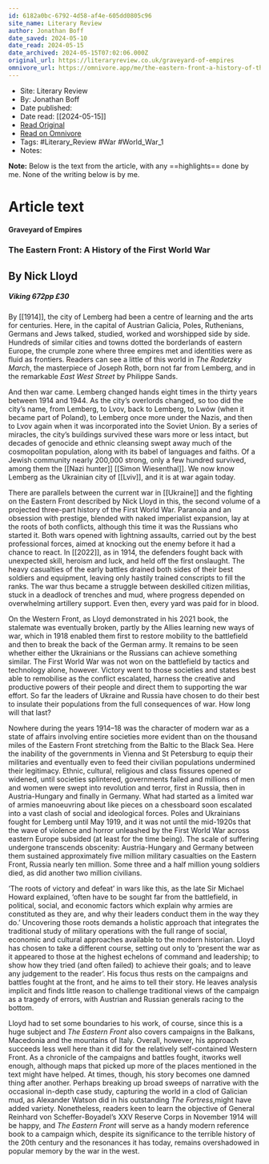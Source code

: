 ```yaml
---
id: 6182a0bc-6792-4d58-af4e-605dd0805c96
site_name: Literary Review
author: Jonathan Boff
date_saved: 2024-05-10
date_read: 2024-05-15
date_archived: 2024-05-15T07:02:06.000Z
original_url: https://literaryreview.co.uk/graveyard-of-empires
omnivore_url: https://omnivore.app/me/the-eastern-front-a-history-of-the-first-world-war-by-nick-lloyd-18f610e0d6a
---
```


 - Site: Literary Review
 - By: Jonathan Boff
 - Date published: 
 - Date read: [[2024-05-15]]
 - [Read Original](https://literaryreview.co.uk/graveyard-of-empires)
 - [Read on Omnivore](https://omnivore.app/me/the-eastern-front-a-history-of-the-first-world-war-by-nick-lloyd-18f610e0d6a)
 - Tags:  #Literary_Review  #War  #World_War_1 
 - Notes: 

**Note:** Below is the text from the article, with any ==highlights== done by me. None of the writing below is by me.

# Article text
#### Graveyard of Empires

### The Eastern Front: A History of the First World War

## By Nick Lloyd

#####  Viking 672pp £30 

By [[1914]], the city of Lemberg had been a centre of learning and the arts for centuries. Here, in the capital of Austrian Galicia, Poles, Ruthenians, Germans and Jews talked, studied, worked and worshipped side by side. Hundreds of similar cities and towns dotted the borderlands of eastern Europe, the crumple zone where three empires met and identities were as fluid as frontiers. Readers can see a little of this world in _The Radetzky March_, the masterpiece of Joseph Roth, born not far from Lemberg, and in the remarkable _East West Street_ by Philippe Sands.

And then war came. Lemberg changed hands eight times in the thirty years between 1914 and 1944\. As the city’s overlords changed, so too did the city’s name, from Lemberg, to Lvov, back to Lemberg, to Lwów (when it became part of Poland), to Lemberg once more under the Nazis, and then to Lvov again when it was incorporated into the Soviet Union. By a series of miracles, the city’s buildings survived these wars more or less intact, but decades of genocide and ethnic cleansing swept away much of the cosmopolitan population, along with its babel of languages and faiths. Of a Jewish community nearly 200,000 strong, only a few hundred survived, among them the [[Nazi hunter]] [[Simon Wiesenthal]]. We now know Lemberg as the Ukrainian city of [[Lviv]], and it is at war again today.

There are parallels between the current war in [[Ukraine]] and the fighting on the Eastern Front described by Nick Lloyd in this, the second volume of a projected three-part history of the First World War. Paranoia and an obsession with prestige, blended with naked imperialist expansion, lay at the roots of both conflicts, although this time it was the Russians who started it. Both wars opened with lightning assaults, carried out by the best professional forces, aimed at knocking out the enemy before it had a chance to react. In [[2022]], as in 1914, the defenders fought back with unexpected skill, heroism and luck, and held off the first onslaught. The heavy casualties of the early battles drained both sides of their best soldiers and equipment, leaving only hastily trained conscripts to fill the ranks. The war thus became a struggle between deskilled citizen militias, stuck in a deadlock of trenches and mud, where progress depended on overwhelming artillery support. Even then, every yard was paid for in blood.

On the Western Front, as Lloyd demonstrated in his 2021 book, the stalemate was eventually broken, partly by the Allies learning new ways of war, which in 1918 enabled them first to restore mobility to the battlefield and then to break the back of the German army. It remains to be seen whether either the Ukrainians or the Russians can achieve something similar. The First World War was not won on the battlefield by tactics and technology alone, however. Victory went to those societies and states best able to remobilise as the conflict escalated, harness the creative and productive powers of their people and direct them to supporting the war effort. So far the leaders of Ukraine and Russia have chosen to do their best to insulate their populations from the full consequences of war. How long will that last?

Nowhere during the years 1914–18 was the character of modern war as a state of affairs involving entire societies more evident than on the thousand miles of the Eastern Front stretching from the Baltic to the Black Sea. Here the inability of the governments in Vienna and St Petersburg to equip their militaries and eventually even to feed their civilian populations undermined their legitimacy. Ethnic, cultural, religious and class fissures opened or widened, until societies splintered, governments failed and millions of men and women were swept into revolution and terror, first in Russia, then in Austria-­Hungary and finally in Germany. What had started as a limited war of armies manoeuvring about like pieces on a chessboard soon escalated into a vast clash of social and ideological forces. Poles and Ukrainians fought for Lemberg until May 1919, and it was not until the mid-1920s that the wave of violence and horror unleashed by the First World War across eastern Europe subsided (at least for the time being). The scale of suffering undergone transcends obscenity: Austria-Hungary and Germany between them sustained approximately five million military casualties on the Eastern Front, Russia nearly ten million. Some three and a half million young soldiers died, as did another two million civilians.

‘The roots of victory and defeat’ in wars like this, as the late Sir Michael Howard explained, ‘often have to be sought far from the battlefield, in political, social, and economic factors which explain why armies are constituted as they are, and why their leaders conduct them in the way they do.’ Uncovering those roots demands a holistic approach that integrates the traditional study of military operations with the full range of social, economic and cultural approaches available to the modern historian. Lloyd has chosen to take a different course, setting out only to ‘present the war as it appeared to those at the highest echelons of command and leadership; to show how they tried (and often failed) to achieve their goals; and to leave any judgement to the reader’. His focus thus rests on the campaigns and battles fought at the front, and he aims to tell their story. He leaves analysis implicit and finds little reason to challenge traditional views of the campaign as a tragedy of errors, with Austrian and Russian generals racing to the bottom.

Lloyd had to set some boundaries to his work, of course, since this is a huge subject and _The Eastern Front_ also covers campaigns in the Balkans, Macedonia and the mountains of Italy. Overall, however, his approach succeeds less well here than it did for the relatively self-contained Western Front. As a chronicle of the campaigns and battles fought, itworks well enough, although maps that picked up more of the places mentioned in the text might have helped. At times, though, his story becomes one damned thing after another. Perhaps breaking up broad sweeps of narrative with the occasional in-depth case study, capturing the world in a clod of Galician mud, as Alexander Watson did in his outstanding _The Fortress_,might have added variety. Nonetheless, readers keen to learn the objective of General Reinhard von Scheffer-­Boyadel’s XXV Reserve Corps in November 1914 will be happy, and _The Eastern Front_ will serve as a handy modern reference book to a campaign which, despite its significance to the terrible history of the 20th century and the resonances it has today, remains overshadowed in popular memory by the war in the west.

